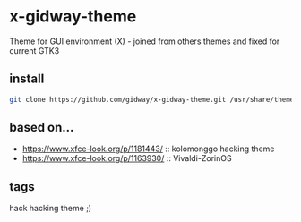 # x-gidway-theme
Theme for GUI environment (X) - joined from others themes and fixed for current GTK3

## install
```bash
git clone https://github.com/gidway/x-gidway-theme.git /usr/share/themes/x-Gidway
```

## based on...
* https://www.xfce-look.org/p/1181443/ :: kolomonggo hacking theme
* https://www.xfce-look.org/p/1163930/ :: Vivaldi-ZorinOS

## tags
hack hacking theme
;)
